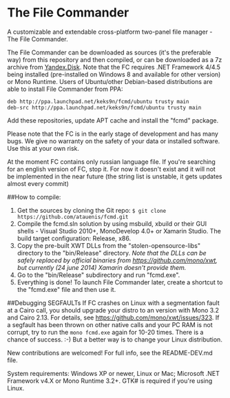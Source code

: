 The File Commander
====

A customizable and extendable cross-platform two-panel file manager - The File Commander.

The File Commander can be downloaded as sources (it's the preferable way) from this repository and then compiled, or can be downloaded as a 7z archive from [Yandex.Disk](https://yadi.sk/d/XNZXI4MkTucdB). Note that the FC requires .NET Framework 4/4.5 being installed (pre-installed on Windows 8 and available for other version) or Mono Runtime. Users of Ubuntu/other Debian-based distributions are able to install File Commander from PPA:

    deb http://ppa.launchpad.net/keks9n/fcmd/ubuntu trusty main 
    deb-src http://ppa.launchpad.net/keks9n/fcmd/ubuntu trusty main 
  
Add these repositories, update APT cache and install the "fcmd" package.

Please note that the FC is in the early stage of development and has many bugs. We give no warranty on the safety of your data or installed software. Use this at your own risk.

At the moment FC contains only russian language file. If you're searching for an english version of FC, stop it. For now it doesn't exist and it will not be implemented in the near future (the string list is unstable, it gets updates almost every commit)

##How to compile:

1. Get the sources by cloning the Git repo: `$ git clone https://github.com/atauenis/fcmd.git`
2. Compile the fcmd.sln solution by using msbuild, xbuild or their GUI shells - Visual Studio 2010+, MonoDevelop 4.0+ or Xamarin Studio. The build target configuration: Release, x86.
3. Copy the pre-built XWT DLLs from the "stolen-opensource-libs" directory to the "bin/Release" directory.
   *Note that the DLLs can be safely replaced by official binaries from https://github.com/mono/xwt, but currently (24 june 2014) Xamarin doesn't provide them.*
4. Go to the "bin/Release" subdirectory and run "fcmd.exe".
5. Everything is done! To launch File Commander later, create a shortcut to the "fcmd.exe" file and then use it.

##Debugging SEGFAULTs
If FC crashes on Linux with a segmentation fault at a Cairo call, you should upgrade your distro to an version with Mono 3.2 and Cairo 2.13. For details, see https://github.com/mono/xwt/issues/323.
If a segfault has been thrown on other native calls and your PC RAM is not corrupt, try to run the `mono fcmd.exe` again for 10-20 times. There is a chance of success. :-) But a better way is to change your Linux distribution.

New contributions are welcomed! For full info, see the README-DEV.md file.

System requirements: Windows XP or newer, Linux or Mac; Microsoft .NET Framework v4.X or Mono Runtime 3.2+. GTK# is required if you're using Linux.
